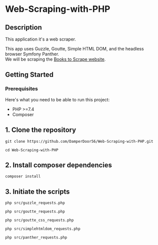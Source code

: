 # Web-Scraping-with-PHP

## Description 
This application it's a web scraper.<br />

This app uses Guzzle, Goutte, Simple HTML DOM, and the headless browser Symfony Panther.
<br />
We will be scraping the [Books to Scrape website](https://pages.github.com/).

## Getting Started

### Prerequisites

Here's what you need to be able to run this project:
* PHP >=7.4
* Composer

## 1. Clone the repository
```
git clone https://github.com/DamperDoor56/Web-Scraping-with-PHP.git

cd Web-Scraping-with-PHP
```

## 2. Install composer dependencies

```
composer install
```

## 3. Initiate the scripts
```
php src/guzzle_requests.php

php src/goutte_requests.php

php src/goutte_css_requests.php

php src/simplehtmldom_requests.php

php src/panther_requests.php
```